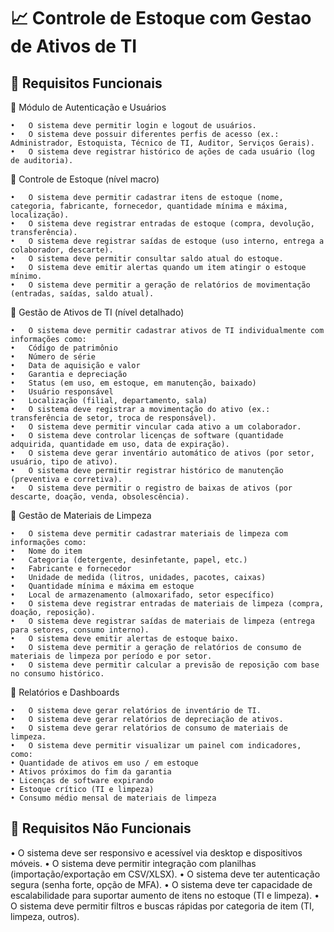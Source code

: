 # 📈 Controle de Estoque com Gestao de Ativos de TI

## 📌 Requisitos Funcionais

  🔹 Módulo de Autenticação e Usuários
  
    •	O sistema deve permitir login e logout de usuários.
    •	O sistema deve possuir diferentes perfis de acesso (ex.: Administrador, Estoquista, Técnico de TI, Auditor, Serviços Gerais).
    •	O sistema deve registrar histórico de ações de cada usuário (log de auditoria).
    
  🔹 Controle de Estoque (nível macro)
  
    •	O sistema deve permitir cadastrar itens de estoque (nome, categoria, fabricante, fornecedor, quantidade mínima e máxima, localização).
    •	O sistema deve registrar entradas de estoque (compra, devolução, transferência).
    •	O sistema deve registrar saídas de estoque (uso interno, entrega a colaborador, descarte).
    •	O sistema deve permitir consultar saldo atual do estoque.
    •	O sistema deve emitir alertas quando um item atingir o estoque mínimo.
    •	O sistema deve permitir a geração de relatórios de movimentação (entradas, saídas, saldo atual).
  
  🔹 Gestão de Ativos de TI (nível detalhado)
  
    •	O sistema deve permitir cadastrar ativos de TI individualmente com informações como:
    •	Código de patrimônio
    •	Número de série
    •	Data de aquisição e valor
    •	Garantia e depreciação
    •	Status (em uso, em estoque, em manutenção, baixado)
    •	Usuário responsável
    •	Localização (filial, departamento, sala)
    •	O sistema deve registrar a movimentação do ativo (ex.: transferência de setor, troca de responsável).
    •	O sistema deve permitir vincular cada ativo a um colaborador.
    •	O sistema deve controlar licenças de software (quantidade adquirida, quantidade em uso, data de expiração).
    •	O sistema deve gerar inventário automático de ativos (por setor, usuário, tipo de ativo).
    •	O sistema deve permitir registrar histórico de manutenção (preventiva e corretiva).
    •	O sistema deve permitir o registro de baixas de ativos (por descarte, doação, venda, obsolescência).
  
  🔹 Gestão de Materiais de Limpeza
  
    •	O sistema deve permitir cadastrar materiais de limpeza com informações como:
    •	Nome do item
    •	Categoria (detergente, desinfetante, papel, etc.)
    •	Fabricante e fornecedor
    •	Unidade de medida (litros, unidades, pacotes, caixas)
    •	Quantidade mínima e máxima em estoque
    •	Local de armazenamento (almoxarifado, setor específico)
    •	O sistema deve registrar entradas de materiais de limpeza (compra, doação, reposição).
    •	O sistema deve registrar saídas de materiais de limpeza (entrega para setores, consumo interno).
    •	O sistema deve emitir alertas de estoque baixo.
    •	O sistema deve permitir a geração de relatórios de consumo de materiais de limpeza por período e por setor.
    •	O sistema deve permitir calcular a previsão de reposição com base no consumo histórico.
  
  🔹 Relatórios e Dashboards
  
    •	O sistema deve gerar relatórios de inventário de TI.
    •	O sistema deve gerar relatórios de depreciação de ativos.
    •	O sistema deve gerar relatórios de consumo de materiais de limpeza.
    •	O sistema deve permitir visualizar um painel com indicadores, como:
    • Quantidade de ativos em uso / em estoque
    • Ativos próximos do fim da garantia
    • Licenças de software expirando
    • Estoque crítico (TI e limpeza)
    • Consumo médio mensal de materiais de limpeza
  
## 📌 Requisitos Não Funcionais

  •	O sistema deve ser responsivo e acessível via desktop e dispositivos móveis.
  •	O sistema deve permitir integração com planilhas (importação/exportação em CSV/XLSX).
  •	O sistema deve ter autenticação segura (senha forte, opção de MFA).
  •	O sistema deve ter capacidade de escalabilidade para suportar aumento de itens no estoque (TI e limpeza).
  •	O sistema deve permitir filtros e buscas rápidas por categoria de item (TI, limpeza, outros).

